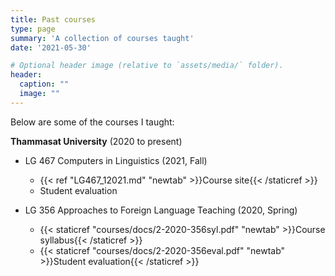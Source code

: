 ```yaml
---
title: Past courses
type: page
summary: 'A collection of courses taught'
date: '2021-05-30'

# Optional header image (relative to `assets/media/` folder).
header:
  caption: ""
  image: ""
---
```


Below are some of the courses I taught:

**Thammasat University** (2020 to present)

- LG 467 Computers in Linguistics (2021, Fall)
  - {{< ref "LG467_12021.md" "newtab" >}}Course site{{< /staticref >}} 
  - Student evaluation
  
- LG 356 Approaches to Foreign Language Teaching (2020, Spring)
  - {{< staticref "courses/docs/2-2020-356syl.pdf" "newtab" >}}Course syllabus{{< /staticref >}} 
  - {{< staticref "courses/docs/2-2020-356eval.pdf" "newtab" >}}Student evaluation{{< /staticref >}} 
